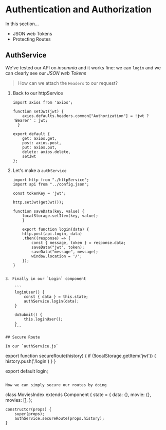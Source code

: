 # Authentication and Authorization

In this section...

- JSON web Tokens
- Protecting Routes

## AuthService

We've tested our API on *insomnia* and it works fine: we can `login` and we can clearly see our *JSON web Tokens*

>How can we attach the `Headers` to our request?

1. Back to our httpService
	
	```
	import axios from 'axios';

	function setJwt(jwt) {
	    axios.defaults.headers.common["Authorization"] = !jwt ? 'Bearer' : jwt;
	  }
	
	export default {
	    get: axios.get,
	    post: axios.post,
	    put: axios.put,
	    delete: axios.delete,
	    setJwt
	};	

	```

2. Let's make a `authService`

	```
	import http from "./httpService";
	import api from "../config.json";
	
	const tokenKey = 'jwt';
	
	http.setJwt(getJwt());
	
	function saveData(key, value) {
		localStorage.setItem(key, value);
		}
		
		export function login(data) {
		http.post(api.login, data)
		.then((response) => {
			const { message, token } = response.data;
			saveData("jwt", token);
			saveData("message", message);
			window.location = '/';
		});
	}	
```

3. Finally in our `Login` component

	```
    loginUser() {
        const { data } = this.state;
        authService.login(data);
    }
    
    doSubmit() {
        this.loginUser();
    }
	```
	
## Secure Route

In our `authService.js`

```
export function secureRoute(history) {
    if (!localStorage.getItem('jwt')) {
        history.push('/login')
    }
}

export default login;
```

Now we can simply secure our routes by doing

```
class MoviesIndex extends Component {
    state = {
        data: {},
        movie: {},
        movies: [],
    };

    constructor(props) {
        super(props);
        authService.secureRoute(props.history);
    }
```
